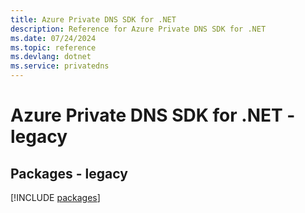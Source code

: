 ```yaml
---
title: Azure Private DNS SDK for .NET
description: Reference for Azure Private DNS SDK for .NET
ms.date: 07/24/2024
ms.topic: reference
ms.devlang: dotnet
ms.service: privatedns
---
```

# Azure Private DNS SDK for .NET - legacy
## Packages - legacy
[!INCLUDE [packages](private-dns-index.md)]